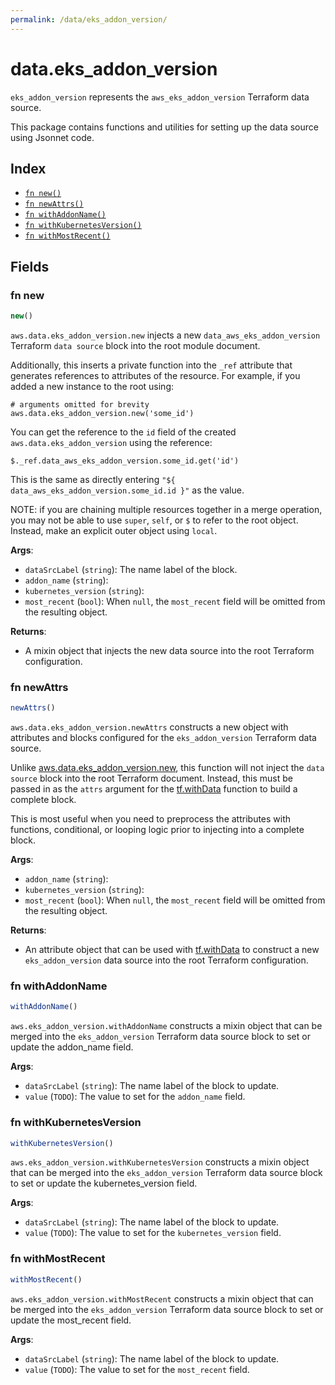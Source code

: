 ```yaml
---
permalink: /data/eks_addon_version/
---
```


# data.eks_addon_version

`eks_addon_version` represents the `aws_eks_addon_version` Terraform data source.



This package contains functions and utilities for setting up the data source using Jsonnet code.


## Index

* [`fn new()`](#fn-new)
* [`fn newAttrs()`](#fn-newattrs)
* [`fn withAddonName()`](#fn-withaddonname)
* [`fn withKubernetesVersion()`](#fn-withkubernetesversion)
* [`fn withMostRecent()`](#fn-withmostrecent)

## Fields

### fn new

```ts
new()
```


`aws.data.eks_addon_version.new` injects a new `data_aws_eks_addon_version` Terraform `data source`
block into the root module document.

Additionally, this inserts a private function into the `_ref` attribute that generates references to attributes of the
resource. For example, if you added a new instance to the root using:

    # arguments omitted for brevity
    aws.data.eks_addon_version.new('some_id')

You can get the reference to the `id` field of the created `aws.data.eks_addon_version` using the reference:

    $._ref.data_aws_eks_addon_version.some_id.get('id')

This is the same as directly entering `"${ data_aws_eks_addon_version.some_id.id }"` as the value.

NOTE: if you are chaining multiple resources together in a merge operation, you may not be able to use `super`, `self`,
or `$` to refer to the root object. Instead, make an explicit outer object using `local`.

**Args**:
  - `dataSrcLabel` (`string`): The name label of the block.
  - `addon_name` (`string`): 
  - `kubernetes_version` (`string`): 
  - `most_recent` (`bool`):  When `null`, the `most_recent` field will be omitted from the resulting object.

**Returns**:
- A mixin object that injects the new data source into the root Terraform configuration.


### fn newAttrs

```ts
newAttrs()
```


`aws.data.eks_addon_version.newAttrs` constructs a new object with attributes and blocks configured for the `eks_addon_version`
Terraform data source.

Unlike [aws.data.eks_addon_version.new](#fn-eksaddonversionnew), this function will not inject the `data source`
block into the root Terraform document. Instead, this must be passed in as the `attrs` argument for the
[tf.withData](https://github.com/tf-libsonnet/core/tree/main/docs#fn-withdata) function to build a complete block.

This is most useful when you need to preprocess the attributes with functions, conditional, or looping logic prior to
injecting into a complete block.

**Args**:
  - `addon_name` (`string`): 
  - `kubernetes_version` (`string`): 
  - `most_recent` (`bool`):  When `null`, the `most_recent` field will be omitted from the resulting object.

**Returns**:
  - An attribute object that can be used with [tf.withData](https://github.com/tf-libsonnet/core/tree/main/docs#fn-withdata) to construct a new `eks_addon_version` data source into the root Terraform configuration.


### fn withAddonName

```ts
withAddonName()
```

`aws.eks_addon_version.withAddonName` constructs a mixin object that can be merged into the `eks_addon_version`
Terraform data source block to set or update the addon_name field.



**Args**:
  - `dataSrcLabel` (`string`): The name label of the block to update.
  - `value` (`TODO`): The value to set for the `addon_name` field.


### fn withKubernetesVersion

```ts
withKubernetesVersion()
```

`aws.eks_addon_version.withKubernetesVersion` constructs a mixin object that can be merged into the `eks_addon_version`
Terraform data source block to set or update the kubernetes_version field.



**Args**:
  - `dataSrcLabel` (`string`): The name label of the block to update.
  - `value` (`TODO`): The value to set for the `kubernetes_version` field.


### fn withMostRecent

```ts
withMostRecent()
```

`aws.eks_addon_version.withMostRecent` constructs a mixin object that can be merged into the `eks_addon_version`
Terraform data source block to set or update the most_recent field.



**Args**:
  - `dataSrcLabel` (`string`): The name label of the block to update.
  - `value` (`TODO`): The value to set for the `most_recent` field.
